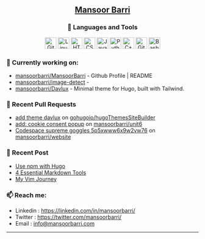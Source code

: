 <div align=center>
  
## [Mansoor Barri](https://mansoorbarri.com/)

### 🧰 Languages and Tools

<div align="center">
<img alt="Git" width="30px" src="https://cdn.jsdelivr.net/gh/devicons/devicon/icons/git/git-original.svg" />
<img alt="Linux" width="30px" src="https://cdn.jsdelivr.net/gh/devicons/devicon/icons/linux/linux-original.svg" />
<img alt="HTML" width="30px" src="https://cdn.jsdelivr.net/gh/devicons/devicon/icons/html5/html5-plain.svg" />
<img alt="CSS" width="30px" src="https://cdn.jsdelivr.net/gh/devicons/devicon/icons/css3/css3-plain.svg" />
<img alt="JavaScript" width="30px" src="https://cdn.jsdelivr.net/gh/devicons/devicon/icons/javascript/javascript-plain.svg" />
<img alt="Python" width="30px" src="https://cdn.jsdelivr.net/gh/devicons/devicon/icons/python/python-plain.svg" />
<img alt="C++" width="30px" src="https://cdn.jsdelivr.net/gh/devicons/devicon/icons/csharp/csharp-original.svg" />
<img alt="GitHub" width="30px" src="https://cdn.jsdelivr.net/gh/devicons/devicon/icons/github/github-original.svg" />
<img alt="Bash" width="30px" src="https://cdn.jsdelivr.net/gh/devicons/devicon/icons/bash/bash-original.svg" />
</div>
</div>

### 👷 Currently working on: 

- [mansoorbarri/MansoorBarri](https://github.com/mansoorbarri/MansoorBarri) - Github Profile | README
- [mansoorbarri/image-detect](https://github.com/mansoorbarri/image-detect) - 
- [mansoorbarri/Davlux](https://github.com/mansoorbarri/Davlux) - Minimal theme for Hugo, built with Tailwind.

### 🔨 Recent Pull Requests

- [add theme davlux](https://github.com/gohugoio/hugoThemesSiteBuilder/pull/448) on [gohugoio/hugoThemesSiteBuilder](https://github.com/gohugoio/hugoThemesSiteBuilder)
- [add: cookie consent popup](https://github.com/mansoorbarri/unit6/pull/4) on [mansoorbarri/unit6](https://github.com/mansoorbarri/unit6)
- [Codespace supreme goggles 5p5xwww6x9w2vw76](https://github.com/mansoorbarri/website/pull/20) on [mansoorbarri/website](https://github.com/mansoorbarri/website)

### 📰 Recent Post

- [Use npm with Hugo](https://mansoorbarri.com/npm-hugo/)
- [4 Essential Markdown Tools](https://mansoorbarri.com/essential-markdown-tools/)
- [My Vim Journey](https://mansoorbarri.com/newsletter/vim-journey/)

### 📫 Reach me:
- Linkedin  : <https://linkedin.com/in/mansoorbarri/>
- Twitter   : <https://twitter.com/mansoorbarri/>
- Email     : [info@mansoorbarri.com](mailto:info@mansoorbarri.com)

---
